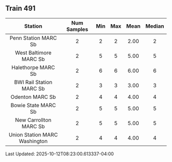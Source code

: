 ## Train 491

| Station | Num Samples | Min | Max | Mean | Median |
| :-----: | :---------: | :-: | :-: | :--: | :----: |
| Penn Station MARC Sb | 2 | 2 | 2 | 2.00 | 2 |
| West Baltimore MARC Sb | 2 | 5 | 5 | 5.00 | 5 |
| Halethorpe MARC Sb | 2 | 6 | 6 | 6.00 | 6 |
| BWI Rail Station MARC Sb | 2 | 3 | 3 | 3.00 | 3 |
| Odenton MARC Sb | 2 | 4 | 4 | 4.00 | 4 |
| Bowie State MARC Sb | 2 | 5 | 5 | 5.00 | 5 |
| New Carrollton MARC Sb | 2 | 5 | 5 | 5.00 | 5 |
| Union Station MARC Washington | 2 | 4 | 4 | 4.00 | 4 |


Last Updated: 2025-10-12T08:23:00.613337-04:00